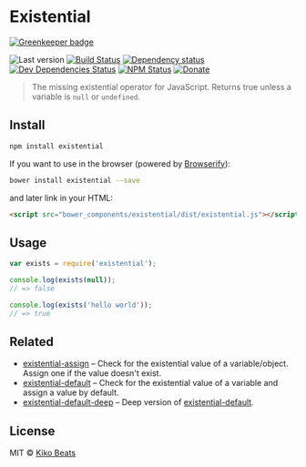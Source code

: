 # Existential

[![Greenkeeper badge](https://badges.greenkeeper.io/Kikobeats/existential.svg)](https://greenkeeper.io/)

![Last version](https://img.shields.io/github/tag/Kikobeats/existential.svg?style=flat-square)
[![Build Status](http://img.shields.io/travis/Kikobeats/existential/master.svg?style=flat-square)](https://travis-ci.org/Kikobeats/existential)
[![Dependency status](http://img.shields.io/david/Kikobeats/existential.svg?style=flat-square)](https://david-dm.org/Kikobeats/existential)
[![Dev Dependencies Status](http://img.shields.io/david/dev/Kikobeats/existential.svg?style=flat-square)](https://david-dm.org/Kikobeats/existential#info=devDependencies)
[![NPM Status](http://img.shields.io/npm/dm/existential.svg?style=flat-square)](https://www.npmjs.org/package/acho)
[![Donate](https://img.shields.io/badge/donate-paypal-blue.svg?style=flat-square)](https://paypal.me/kikobeats)

> The missing existential operator for JavaScript. Returns true unless a variable is `null` or `undefined`.

## Install

```bash
npm install existential
```

If you want to use in the browser (powered by [Browserify](http://browserify.org/)):

```bash
bower install existential --save
```

and later link in your HTML:

```html
<script src="bower_components/existential/dist/existential.js"></script>
```

## Usage

```js
var exists = require('existential');

console.log(exists(null));
// => false

console.log(exists('hello world'));
// => true
```

## Related

* [existential-assign](existential-assign) – Check for the existential value of a variable/object. Assign one if the value doesn't exist.
* [existential-default](https://github.com/Kikobeats/existential-default) – Check for the existential value of a variable and assign a value by default. 
* [existential-default-deep](https://github.com/Kikobeats/existential-default-deep) – Deep version of [existential-default](https://github.com/Kikobeats/existential-default).

## License

MIT © [Kiko Beats](http://www.kikobeats.com)
